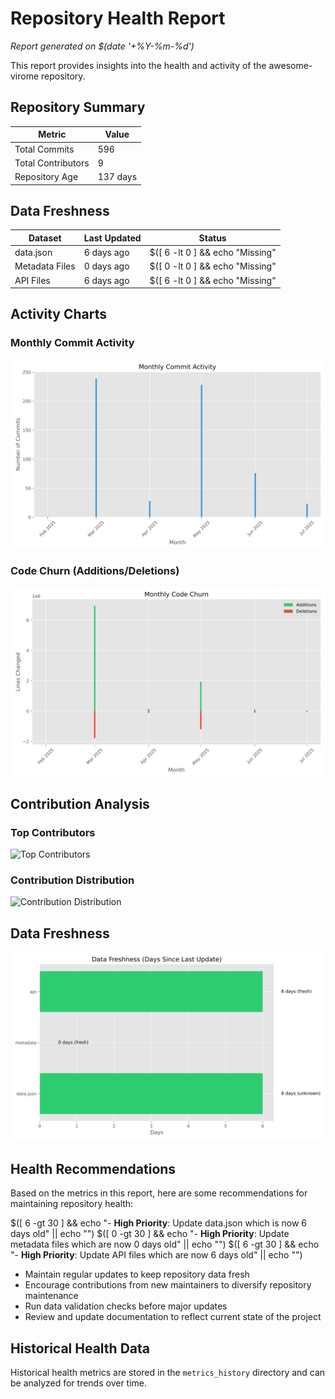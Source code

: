 # Repository Health Report

*Report generated on $(date '+%Y-%m-%d')*

This report provides insights into the health and activity of the awesome-virome repository.

## Repository Summary

| Metric | Value |
| ------ | ----- |
| Total Commits | 596 |
| Total Contributors | 9 |
| Repository Age | 137 days |

## Data Freshness

| Dataset | Last Updated | Status |
| ------- | ------------ | ------ |
| data.json | 6 days ago | $([ 6 -lt 0 ] && echo "Missing" || ([ 6 -lt 7 ] && echo "✅ Fresh" || ([ 6 -lt 30 ] && echo "⚠️ Needs Update" || echo "❌ Outdated"))) |
| Metadata Files | 0 days ago | $([ 0 -lt 0 ] && echo "Missing" || ([ 0 -lt 7 ] && echo "✅ Fresh" || ([ 0 -lt 30 ] && echo "⚠️ Needs Update" || echo "❌ Outdated"))) |
| API Files | 6 days ago | $([ 6 -lt 0 ] && echo "Missing" || ([ 6 -lt 7 ] && echo "✅ Fresh" || ([ 6 -lt 30 ] && echo "⚠️ Needs Update" || echo "❌ Outdated"))) |

## Activity Charts

### Monthly Commit Activity

![Monthly Commits](../metrics_history/charts/monthly_commits.svg)

### Code Churn (Additions/Deletions)

![Code Churn](../metrics_history/charts/code_churn.svg)

## Contribution Analysis

### Top Contributors

![Top Contributors](../metrics_history/charts/top_contributors.svg)

### Contribution Distribution

![Contribution Distribution](../metrics_history/charts/contribution_distribution.svg)

## Data Freshness

![Data Freshness](../metrics_history/charts/data_freshness.svg)

## Health Recommendations

Based on the metrics in this report, here are some recommendations for maintaining repository health:

$([ 6 -gt 30 ] && echo "- **High Priority**: Update data.json which is now 6 days old" || echo "")
$([ 0 -gt 30 ] && echo "- **High Priority**: Update metadata files which are now 0 days old" || echo "")
$([ 6 -gt 30 ] && echo "- **High Priority**: Update API files which are now 6 days old" || echo "")

- Maintain regular updates to keep repository data fresh
- Encourage contributions from new maintainers to diversify repository maintenance
- Run data validation checks before major updates
- Review and update documentation to reflect current state of the project

## Historical Health Data

Historical health metrics are stored in the `metrics_history` directory and can be analyzed for trends over time.
